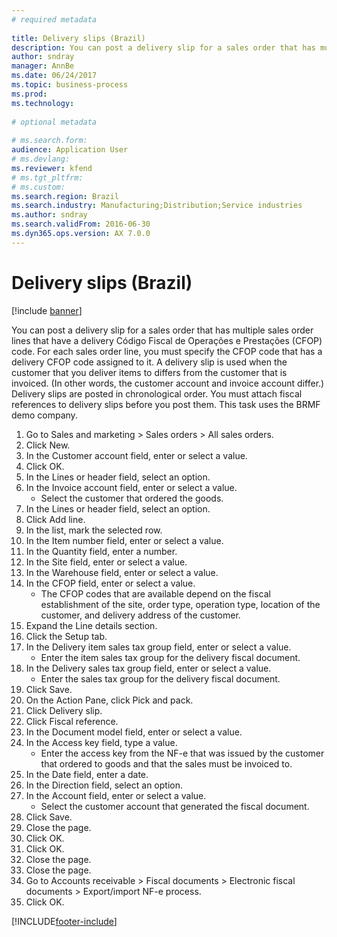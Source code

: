 ```yaml
--- 
# required metadata 
 
title: Delivery slips (Brazil)
description: You can post a delivery slip for a sales order that has multiple sales order lines that have a delivery Código Fiscal de Operações e Prestações (CFOP) code. 
author: sndray
manager: AnnBe 
ms.date: 06/24/2017
ms.topic: business-process 
ms.prod:  
ms.technology:  
 
# optional metadata 
 
# ms.search.form:   
audience: Application User 
# ms.devlang:  
ms.reviewer: kfend
# ms.tgt_pltfrm:  
# ms.custom:  
ms.search.region: Brazil
ms.search.industry: Manufacturing;Distribution;Service industries
ms.author: sndray
ms.search.validFrom: 2016-06-30 
ms.dyn365.ops.version: AX 7.0.0 
---
```

# Delivery slips (Brazil)

[!include [banner](../../includes/banner.md)]

You can post a delivery slip for a sales order that has multiple sales order lines that have a delivery Código Fiscal de Operações e Prestações (CFOP) code. For each sales order line, you must specify the CFOP code that has a delivery CFOP code assigned to it. A delivery slip is used when the customer that you deliver items to differs from the customer that is invoiced. (In other words, the customer account and invoice account differ.) Delivery slips are posted in chronological order. You must attach fiscal references to delivery slips before you post them. This task uses the BRMF demo company.

1. Go to Sales and marketing > Sales orders > All sales orders.
2. Click New.
3. In the Customer account field, enter or select a value.
4. Click OK.
5. In the Lines or header field, select an option.
6. In the Invoice account field, enter or select a value.
    * Select the customer that ordered the goods.  
7. In the Lines or header field, select an option.
8. Click Add line.
9. In the list, mark the selected row.
10. In the Item number field, enter or select a value.
11. In the Quantity field, enter a number.
12. In the Site field, enter or select a value.
13. In the Warehouse field, enter or select a value.
14. In the CFOP field, enter or select a value.
    * The CFOP codes that are available depend on the fiscal establishment of the site, order type, operation type, location of the customer, and delivery address of the customer.  
15. Expand the Line details section.
16. Click the Setup tab.
17. In the Delivery item sales tax group field, enter or select a value.
    * Enter the item sales tax group for the delivery fiscal document.  
18. In the Delivery sales tax group field, enter or select a value.
    * Enter the sales tax group for the delivery fiscal document.  
19. Click Save.
20. On the Action Pane, click Pick and pack.
21. Click Delivery slip.
22. Click Fiscal reference.
23. In the Document model field, enter or select a value.
24. In the Access key field, type a value.
    * Enter the access key from the NF-e that was issued by the customer that ordered to goods and that the sales must be invoiced to.  
25. In the Date field, enter a date.
26. In the Direction field, select an option.
27. In the Account field, enter or select a value.
    * Select the customer account that generated the fiscal document.  
28. Click Save.
29. Close the page.
30. Click OK.
31. Click OK.
32. Close the page.
33. Close the page.
34. Go to Accounts receivable > Fiscal documents > Electronic fiscal documents > Export/import NF-e process.
35. Click OK.



[!INCLUDE[footer-include](../../../includes/footer-banner.md)]